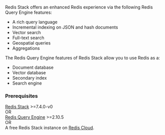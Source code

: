 Redis Stack offers an enhanced Redis experience via the following Redis Query Engine features:

- A rich query language
- Incremental indexing on JSON and hash documents
- Vector search
- Full-text search
- Geospatial queries
- Aggregations

The Redis Query Engine features of Redis Stack allow you to use Redis as a:

- Document database
- Vector database
- Secondary index
- Search engine

### Prerequisites

[Redis Stack](https://redis.io/downloads/?utm_source=redisinsight&utm_medium=app&utm_campaign=query_engine_tutorial) >=7.4.0-v0 \
OR \
[Redis Query Engine](https://github.com/RediSearch/RediSearch/) >=2.10.5 \
OR \
A free Redis Stack instance on [Redis Cloud](https://redis.io/try-free/?utm_source=redisinsight&utm_medium=app&utm_campaign=query_engine_tutorial).
